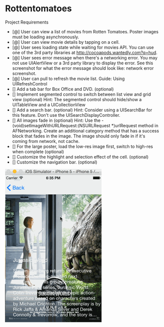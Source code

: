 # Rottentomatoes
Project Requirements
* [@] User can view a list of movies from Rotten Tomatoes. Poster images must be loading asynchronously.
* [@] User can view movie details by tapping on a cell.
* [@] User sees loading state while waiting for movies API. You can use one of the 3rd party libraries at http://cocoapods.wantedly.com?q=hud.
* [@] User sees error message when there's a networking error. You may not use UIAlertView or a 3rd party library to display the error. See this screenshot for what the error message should look like: network error screenshot.
* [@] User can pull to refresh the movie list. Guide: Using UIRefreshControl
* [] Add a tab bar for Box Office and DVD. (optional)
* [] Implement segmented control to switch between list view and grid view (optional)
Hint: The segmented control should hide/show a UITableView and a UICollectionView
* [] Add a search bar. (optional)
Hint: Consider using a UISearchBar for this feature. Don't use the UISearchDisplayController.
* [] All images fade in (optional)
    Hint: Use the - (void)setImageWithURLRequest:(NSURLRequest *)urlRequest method in AFNetworking. Create an additional category method that has a success block that fades in the image. The image should only fade in if it's coming from network, not cache.
* [] For the large poster, load the low-res image first, switch to high-res when complete (optional)
* [] Customize the highlight and selection effect of the cell. (optional)
* [] Customize the navigation bar. (optional)

![Video Walkthrough](rottentomatoes.gif)
